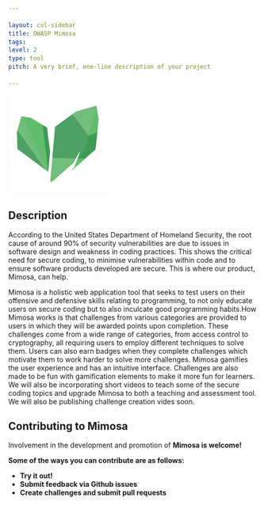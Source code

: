 ```yaml
---

layout: col-sidebar
title: OWASP Mimosa
tags: 
level: 2
type: tool
pitch: A very brief, one-line description of your project

---
```

<img src="https://raw.githubusercontent.com/OWASP/www-project-mimosa/main/assets/images/mimosa.png" alt="Mimosa logo">


<h2>Description</h2>
<p>
According to the United States Department of Homeland Security, the root cause of around 90% of security vulnerabilities are due to issues in software design and weakness in coding practices. This shows the critical need for secure coding, to minimise vulnerabilities within code and to ensure software products developed are secure. This is where our product, Mimosa, can help. 
</p>

<p>
Mimosa is a holistic web application tool that seeks to test users on their offensive and defensive skills relating to programming, to not only educate users on secure coding but to also inculcate good programming habits.How Mimosa works is that challenges from various categories are provided to users in which they will be awarded points upon completion. These challenges come from a wide range of categories, from access control to cryptography, all requiring users to employ different techniques to solve them. Users can also earn badges when they complete challenges which motivate them to work harder to solve more challenges. Mimosa gamifies the user experience and has an intuitive interface. Challenges are also made to be fun with gamification elements to make it more fun for learners. We will also be incorporating short videos to teach some of the secure coding topics and upgrade Mimosa to both a teaching and assessment tool. We will also be publishing challenge creation vides soon.
</p>


<h2>Contributing to Mimosa</h2>
<p>Involvement in the development and promotion of <b>Mimosa</b2> is welcome! </p>


<p> Some of the ways you can contribute are as follows:</p>
<ul>
<li>Try it out!</li>
<li>Submit feedback via Github issues</li>
<li>Create challenges and submit pull requests</li>  
</ul>
  
<!--
This is an example of a Project or Chapter Page.  Please change these items to indicate the actual information you wish to present.  In addition to this information, the 'front-matter' above this texthould be modified to reflect your actual information.  An explanation of each of the front-matter items is below:

layout: This is the layout used by project and chapter pages.  You should leave this value as col-sidebar

title: This is the title of your project or chapter page, usually the name.  For example, OWASP Zed Attack Proxy or OWASP Baltimore

tags: This is a space-delimited list of tags you associate with your project or chapter.  If you are using tabs, at least one of these tags should be unique in order to be used in the tabs files (an example tab is included in this repo) 

level: For projects, this is your project level (2 - Incubator, 3 - Lab, 4 - Flagship)

type: code, tool, documentation, or other
-->
